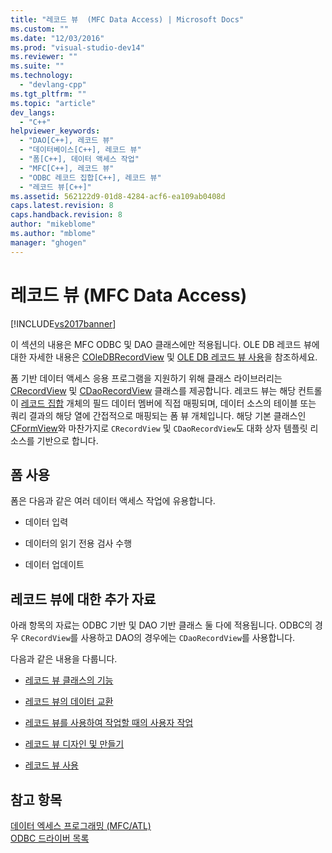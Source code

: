 ```yaml
---
title: "레코드 뷰  (MFC Data Access) | Microsoft Docs"
ms.custom: ""
ms.date: "12/03/2016"
ms.prod: "visual-studio-dev14"
ms.reviewer: ""
ms.suite: ""
ms.technology: 
  - "devlang-cpp"
ms.tgt_pltfrm: ""
ms.topic: "article"
dev_langs: 
  - "C++"
helpviewer_keywords: 
  - "DAO[C++], 레코드 뷰"
  - "데이터베이스[C++], 레코드 뷰"
  - "폼[C++], 데이터 액세스 작업"
  - "MFC[C++], 레코드 뷰"
  - "ODBC 레코드 집합[C++], 레코드 뷰"
  - "레코드 뷰[C++]"
ms.assetid: 562122d9-01d8-4284-acf6-ea109ab0408d
caps.latest.revision: 8
caps.handback.revision: 8
author: "mikeblome"
ms.author: "mblome"
manager: "ghogen"
---
```

# 레코드 뷰  (MFC Data Access)
[!INCLUDE[vs2017banner](../assembler/inline/includes/vs2017banner.md)]

이 섹션의 내용은 MFC ODBC 및 DAO 클래스에만 적용됩니다.  OLE DB 레코드 뷰에 대한 자세한 내용은 [COleDBRecordView](../mfc/reference/coledbrecordview-class.md) 및 [OLE DB 레코드 뷰 사용](../data/oledb/using-ole-db-record-views.md)을 참조하세요.  
  
 폼 기반 데이터 액세스 응용 프로그램을 지원하기 위해 클래스 라이브러리는 [CRecordView](../mfc/reference/crecordview-class.md) 및 [CDaoRecordView](../mfc/reference/cdaorecordview-class.md) 클래스를 제공합니다.  레코드 뷰는 해당 컨트롤이 [레코드 집합](../data/odbc/recordset-odbc.md) 개체의 필드 데이터 멤버에 직접 매핑되며, 데이터 소스의 테이블 또는 쿼리 결과의 해당 열에 간접적으로 매핑되는 폼 뷰 개체입니다.  해당 기본 클래스인 [CFormView](../mfc/reference/cformview-class.md)와 마찬가지로 `CRecordView` 및 `CDaoRecordView`도 대화 상자 템플릿 리소스를 기반으로 합니다.  
  
## 폼 사용  
 폼은 다음과 같은 여러 데이터 액세스 작업에 유용합니다.  
  
-   데이터 입력  
  
-   데이터의 읽기 전용 검사 수행  
  
-   데이터 업데이트  
  
## 레코드 뷰에 대한 추가 자료  
 아래 항목의 자료는 ODBC 기반 및 DAO 기반 클래스 둘 다에 적용됩니다.  ODBC의 경우 `CRecordView`를 사용하고 DAO의 경우에는 `CDaoRecordView`를 사용합니다.  
  
 다음과 같은 내용을 다룹니다.  
  
-   [레코드 뷰 클래스의 기능](../data/features-of-record-view-classes-mfc-data-access.md)  
  
-   [레코드 뷰의 데이터 교환](../data/data-exchange-for-record-views-mfc-data-access.md)  
  
-   [레코드 뷰를 사용하여 작업할 때의 사용자 작업](../data/your-role-in-working-with-a-record-view-mfc-data-access.md)  
  
-   [레코드 뷰 디자인 및 만들기](../data/designing-and-creating-a-record-view-mfc-data-access.md)  
  
-   [레코드 뷰 사용](../data/using-a-record-view-mfc-data-access.md)  
  
## 참고 항목  
 [데이터 엑세스 프로그래밍 \(MFC\/ATL\)](../data/data-access-programming-mfc-atl.md)   
 [ODBC 드라이버 목록](../data/odbc/odbc-driver-list.md)